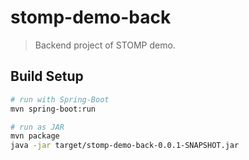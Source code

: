 # stomp-demo-back

> Backend project of STOMP demo. 

## Build Setup

``` bash
# run with Spring-Boot
mvn spring-boot:run

# run as JAR
mvn package
java -jar target/stomp-demo-back-0.0.1-SNAPSHOT.jar
```

